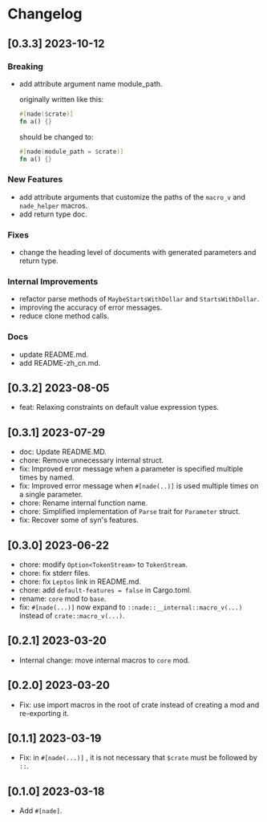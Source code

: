 # Changelog

## [0.3.3] 2023-10-12

### Breaking

- add attribute argument name module_path.

    originally written like this:

    ```rust
    #[nade($crate)]
    fn a() {}
    ```

    should be changed to:

    ```rust
    #[nade(module_path = $crate)]
    fn a() {}
    ```

### New Features

- add attribute arguments that customize the paths of the `macro_v` and `nade_helper` macros.
- add return type doc.

### Fixes

- change the heading level of documents with generated parameters and return type.

### Internal Improvements

- refactor parse methods of `MaybeStartsWithDollar` and `StartsWithDollar`.
- improving the accuracy of error messages.
- reduce clone method calls.

### Docs

- update README.md.
- add README-zh_cn.md.

## [0.3.2] 2023-08-05

- feat: Relaxing constraints on default value expression types.

## [0.3.1] 2023-07-29

- doc: Update README.MD.
- chore: Remove unnecessary internal struct.
- fix: Improved error message when a parameter is specified multiple times by named.
- fix: Improved error message when `#[nade(..)]` is used multiple times on a single parameter.
- chore: Rename internal function name.
- chore: Simplified implementation of `Parse` trait for `Parameter` struct.
- fix: Recover some of syn's features.

## [0.3.0] 2023-06-22

- chore: modify `Option<TokenStream>` to `TokenStream`.
- chore: fix stderr files.
- chore: fix `Leptos` link in README.md.
- chore: add `default-features = false` in Cargo.toml.
- rename: `core` mod to `base`.
- fix: `#[nade(...)]` now expand to `::nade::__internal::macro_v(...)` instead of `crate::macro_v(...)`.

## [0.2.1] 2023-03-20

- Internal change: move internal macros to `core` mod.

## [0.2.0] 2023-03-20

- Fix: use import macros in the root of crate instead of creating a mod and re-exporting it.

## [0.1.1] 2023-03-19

- Fix: in `#[nade(...)]` , it is not necessary that `$crate` must be followed by `::`.

## [0.1.0] 2023-03-18

- Add `#[nade]`.
